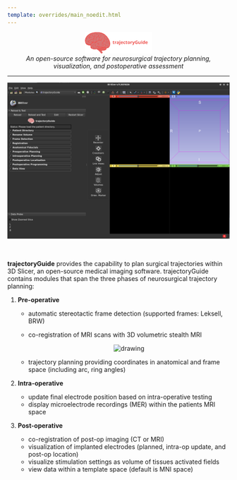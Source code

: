 ```yaml
---
template: overrides/main_noedit.html
---
```


<center><img src="img/trajectoryGuide.svg" alt="drawing" style="width:30%;"/></center>

<center><em>An open-source software for neurosurgical trajectory planning, visualization, and postoperative assessment</em></center>

---

<p align="center"><img src="img/main_interface.png" alt="drawing"/></p><br>

**trajectoryGuide** provides the capability to plan surgical trajectories within 3D Slicer, an open-source medical imaging software. trajectoryGuide contains modules that span the three phases of neurosurgical trajectory planning:

1. **Pre-operative**
   
      - automatic stereotactic frame detection (supported frames: Leksell, BRW)
      - co-registration of MRI scans with 3D volumetric stealth MRI
      
         <p align="center"><img src="img/coregConfirmSlide.gif" alt="drawing" width="50%"/></p>
      
      - trajectory planning providing coordinates in anatomical and frame space (including arc, ring angles)

2. **Intra-operative**

      - update final electrode position based on intra-operative testing
      - display microelectrode recordings (MER) within the patients MRI space

3. **Post-operative**

      - co-registration of post-op imaging (CT or MRI)
      - visualization of implanted electrodes (planned, intra-op update, and post-op location)
      - visualize stimulation settings as volume of tissues activated fields
      - view data within a template space (default is MNI space)

<br><br><br>